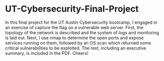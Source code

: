 # UT-Cybersecurity-Final-Project

In this final project for the UT Austin Cybersecurity bootcamp, I engaged in an exercise of capture the flag on a vulnerable web server. First, the topology of the network is described and the system of logs and monitoring is laid out. Next, I use nmap to determine the open ports and expose services running on them, followed by an OS scan which returned some critical vulnerabilities to be exploited. The rest, including an executive summary, is included in the PDF. Cheers!

